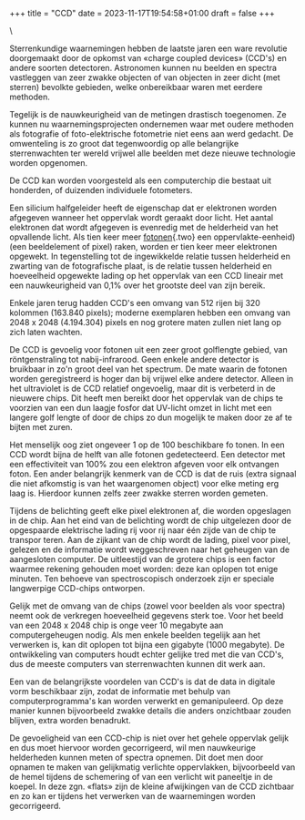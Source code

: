 +++
title = "CCD"
date = 2023-11-17T19:54:58+01:00
draft = false
+++

\

Sterrenkundige waarnemingen hebben de laatste jaren een ware revolutie
doorgemaakt door de opkomst van «charge coupled devices» (CCD\'s) en
andere soorten detectoren. Astronomen kunnen nu beelden en spectra
vastleggen van zeer zwakke objecten of van objecten in zeer dicht (met
sterren) bevolkte gebieden, welke onbereikbaar waren met eerdere
methoden.

Tegelijk is de nauwkeurigheid van de metingen drastisch toegenomen. Ze
kunnen nu waarnemingsprojecten ondernemen waar met oudere methoden als
fotografie of foto-elektrische fotometrie niet eens aan werd gedacht. De
omwenteling is zo groot dat tegenwoordig op alle belangrijke
sterrenwachten ter wereld vrijwel alle beelden met deze nieuwe
technologie worden opgenomen.

De CCD kan worden voorgesteld als een computerchip die bestaat uit
honderden, of duizenden individuele fotometers.

Een silicium halfgeleider heeft de eigenschap dat er elektronen worden
afgegeven wanneer het oppervlak wordt geraakt door licht. Het aantal
elektronen dat wordt afgegeven is evenredig met de helderheid van het
opvallende licht. Als tien keer meer [fotonen](straling.html){.two} een
oppervlakte-eenheid) (een beeldelement of pixel) raken, worden er tien
keer meer elektronen opgewekt. In tegenstelling tot de ingewikkelde
relatie tussen helderheid en zwarting van de fotografische plaat, is de
relatie tussen helderheid en hoeveelheid opgewekte lading op het
oppervlak van een CCD lineair met een nauwkeurigheid van 0,1% over het
grootste deel van zijn bereik.

Enkele jaren terug hadden CCD\'s een omvang van 512 rijen bij 320
kolommen (163.840 pixels); moderne exemplaren hebben een omvang van 2048
x 2048 (4.194.304) pixels en nog grotere maten zullen niet lang op zich
laten wachten.

De CCD is gevoelig voor fotonen uit een zeer groot golflengte gebied,
van röntgenstraling tot nabij-infrarood. Geen enkele andere detector is
bruikbaar in zo\'n groot deel van het spectrum. De mate waarin de
fotonen worden geregistreerd is hoger dan bij vrijwel elke andere
detector. Alleen in het ultraviolet is de CCD relatief ongevoelig, maar
dit is verbeterd in de nieuwere chips. Dit heeft men bereikt door het
oppervlak van de chips te voorzien van een dun laagje fosfor dat
UV-licht omzet in licht met een langere golf lengte of door de chips zo
dun mogelijk te maken door ze af te bijten met zuren.

Het menselijk oog ziet ongeveer 1 op de 100 beschikbare fo tonen. In een
CCD wordt bijna de helft van alle fotonen gedetecteerd. Een detector met
een effectiviteit van 100% zou een elektron afgeven voor elk ontvangen
foton. Een ander belangrijk kenmerk van de CCD is dat de ruis (extra
signaal die niet afkomstig is van het waargenomen object) voor elke
meting erg laag is. Hierdoor kunnen zelfs zeer zwakke sterren worden
gemeten.

Tijdens de belichting geeft elke pixel elektronen af, die worden
opgeslagen in de chip. Aan het eind van de belichting wordt de chip
uitgelezen door de opgespaarde elektrische lading rij voor rij naar één
zijde van de chip te transpor teren. Aan de zijkant van de chip wordt de
lading, pixel voor pixel, gelezen en de informatie wordt weggeschreven
naar het geheugen van de aangesloten computer. De uitleestijd van de
grotere chips is een factor waarmee rekening gehouden moet worden: deze
kan oplopen tot enige minuten. Ten behoeve van spectroscopisch onderzoek
zijn er speciale langwerpige CCD-chips ontworpen.

Gelijk met de omvang van de chips (zowel voor beelden als voor spectra)
neemt ook de verkregen hoeveelheid gegevens sterk toe. Voor het beeld
van een 2048 x 2048 chip is onge veer 10 megabyte aan computergeheugen
nodig. Als men enkele beelden tegelijk aan het verwerken is, kan dit
oplopen tot bijna een gigabyte (1000 megabyte). De ontwikkeling van
computers houdt echter gelijke tred met die van CCD\'s, dus de meeste
computers van sterrenwachten kunnen dit werk aan.

Een van de belangrijkste voordelen van CCD\'s is dat de data in digitale
vorm beschikbaar zijn, zodat de informatie met behulp van
computerprogramma\'s kan worden verwerkt en gemanipuleerd. Op deze
manier kunnen bijvoorbeeld zwakke details die anders onzichtbaar zouden
blijven, extra worden benadrukt.

De gevoeligheid van een CCD-chip is niet over het gehele oppervlak
gelijk en dus moet hiervoor worden gecorrigeerd, wil men nauwkeurige
helderheden kunnen meten of spectra opnemen. Dit doet men door opnamen
te maken van gelijkmatig verlichte oppervlakken, bijvoorbeeld van de
hemel tijdens de schemering of van een verlicht wit paneeltje in de
koepel. In deze zgn. «flats» zijn de kleine afwijkingen van de CCD
zichtbaar en zo kan er tijdens het verwerken van de waarnemingen worden
gecorrigeerd.
